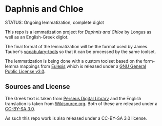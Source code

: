 # Daphnis and Chloe

STATUS: Ongoing lemmatization, complete diglot

This repo is a lemmatization project for _Daphnis and Chloe_ by Longus as well as an English-Greek diglot. 

The final format of the lemmatization will be the format used by James Tauber's [vocabulary-tools]() so that it can be processed by the same toolset. 

The lemmatization is being done with a custom toolset based on the form-lemma mappings from [Eulexis](https://github.com/PhVerkerk/Eulexis_off_line) which is released under a [GNU General Public License v3.0](https://www.gnu.org/licenses/gpl-3.0.en.html).

## Sources and License

The Greek text is taken from [Perseus Digital Library](http://www.perseus.tufts.edu/hopper/text?doc=urn:cts:greekLit:tlg0561.tlg001.perseus-grc1) and the English translation is taken from [Wikisource.org](https://en.m.wikisource.org/wiki/Daphnis_and_Chloe_(The_1896_Athenian_Society_Translation)). Both of these are released under a [CC-BY-SA 3.0](http://creativecommons.org/licenses/by-sa/3.0/us/). 

As such this repo work is also released under a CC-BY-SA 3.0 license.

